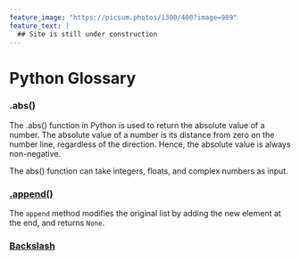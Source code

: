 ```yaml
---
feature_image: "https://picsum.photos/1300/400?image=989"
feature_text: |
  ## Site is still under construction 
---
```

# Python Glossary

### .abs()
The .abs() function in Python is used to return the absolute value of a number. The absolute value of a number is its distance from zero on the number line, regardless of the direction. Hence, the absolute value is always non-negative.   

The abs() function can take integers, floats, and complex numbers as input.

### [.append()](append.md)
The `append` method modifies the original list by adding the new element at the end, and returns `None`.

### [Backslash](backslash.md)